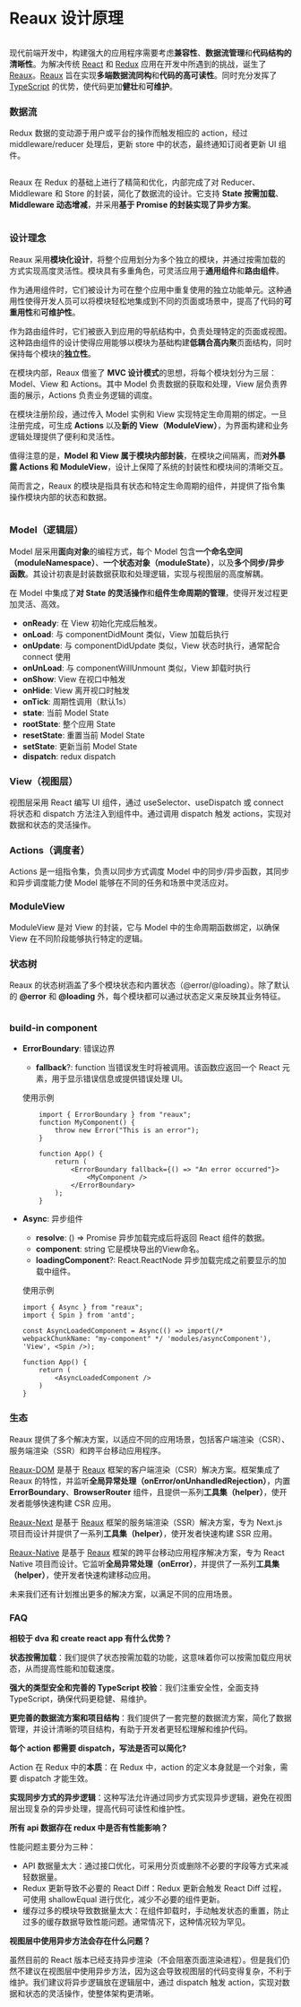 # Reaux 设计原理

<figure><img src="../.gitbook/assets/Reaux设计原理封面.png" alt=""><figcaption></figcaption></figure>

现代前端开发中，构建强大的应用程序需要考虑**兼容性**、**数据流管理**和**代码结构的清晰性**。为解决传统 [React](https://react.dev/) 和 [Redux](https://redux.js.org/) 应用在开发中所遇到的挑战，诞生了 [Reaux](https://github.com/FE-Combo/reaux/tree/master/packages/reaux)。[Reaux](https://github.com/FE-Combo/reaux/tree/master/packages/reaux) 旨在实现**多端数据流同构**和**代码的高可读性**。同时充分发挥了 [TypeScript](https://www.typescriptlang.org/) 的优势，使代码更加**健壮**和**可维护**。

### 数据流

Redux 数据的变动源于用户或平台的操作而触发相应的 action，经过 middleware/reducer 处理后，更新 store 中的状态，最终通知订阅者更新 UI 组件。

<figure><img src="../.gitbook/assets/Redux流程图.png" alt=""><figcaption></figcaption></figure>

Reaux 在 Redux 的基础上进行了精简和优化，内部完成了对 Reducer、Middleware 和 Store 的封装，简化了数据流的设计。它支持 **State 按需加载**、**Middleware 动态增减**，并采用**基于 Promise 的封装实现了异步方案**。&#x20;

<figure><img src="../.gitbook/assets/Reaux流程图.png" alt=""><figcaption></figcaption></figure>

### 设计理念

Reaux 采用**模块化设计**，将整个应用划分为多个独立的模块，并通过按需加载的方式实现高度灵活性。模块具有多重角色，可灵活应用于**通用组件**和**路由组件**。

作为通用组件时，它们被设计为可在整个应用中重复使用的独立功能单元。这种通用性使得开发人员可以将模块轻松地集成到不同的页面或场景中，提高了代码的**可重用性**和**可维护性**。

作为路由组件时，它们被嵌入到应用的导航结构中，负责处理特定的页面或视图。这种路由组件的设计使得应用能够以模块为基础构建**低耦合高内聚**页面结构，同时保持每个模块的**独立性**。

在模块内部，Reaux 借鉴了 **MVC 设计模式**的思想，将每个模块划分为三层：Model、View 和 Actions。其中 Model 负责数据的获取和处理，View 层负责界面的展示，Actions 负责业务逻辑的调度。

在模块注册阶段，通过传入 Model 实例和 View 实现特定生命周期的绑定。一旦注册完成，可生成 **Actions** 以及**新的 View（ModuleView）**，为界面构建和业务逻辑处理提供了便利和灵活性。

值得注意的是，**Model 和 View 属于模块内部封装**，在模块之间隔离，而**对外暴露 Actions 和 ModuleView**，设计上保障了系统的封装性和模块间的清晰交互。

简而言之，Reaux 的模块是指具有状态和特定生命周期的组件，并提供了指令集操作模块内部的状态和数据。

<figure><img src="../.gitbook/assets/Reaux原理图.png" alt=""><figcaption></figcaption></figure>

### Model（逻辑层）

Model 层采用**面向对象**的编程方式，每个 Model 包含**一个命名空间（moduleNamespace）**、**一个状态对象（moduleState）**，以及**多个同步/异步函数**。其设计初衷是封装数据获取和处理逻辑，实现与视图层的高度解耦。

在 Model 中集成了**对 State 的灵活操作**和**组件生命周期的管理**，使得开发过程更加灵活、高效。

* **onReady**: 在 View 初始化完成后触发。
* **onLoad**: 与 componentDidMount 类似，View 加载后执行
* **onUpdate**: 与 componentDidUpdate 类似，View 状态时执行，通常配合 connect 使用
* **onUnLoad**: 与 componentWillUnmount 类似，View 卸载时执行
* **onShow**: View 在视口中触发
* **onHide**: View 离开视口时触发
* **onTick**: 周期性调用（默认1s）
* **state**: 当前 Model State
* **rootState**: 整个应用 State
* **resetState**: 重置当前 Model State
* **setState**: 更新当前 Model State
* **dispatch**: redux dispatch

### View（视图层）

视图层采用 React 编写 UI 组件，通过 useSelector、useDispatch 或 connect 将状态和 dispatch 方法注入到组件中。通过调用 dispatch 触发 actions，实现对数据和状态的灵活操作。

### Actions（调度者）

Actions 是一组指令集，负责以同步方式调度 Model 中的同步/异步函数，其同步和异步调度能力使 Model 能够在不同的任务和场景中灵活应对。

### ModuleView

ModuleView 是对 View 的封装，它与 Model 中的生命周期函数绑定，以确保 View 在不同阶段能够执行特定的逻辑。

### 状态树

Reaux 的状态树涵盖了多个模块状态和内置状态（@error/@loading）。除了默认的 **@error** 和 **@loading** 外，每个模块都可以通过状态定义来反映其业务特征。

<figure><img src="../.gitbook/assets/Reaux状态树.png" alt=""><figcaption></figcaption></figure>

### build-in component

*   **ErrorBoundary**: 错误边界

    * **fallback**?: function 当错误发生时将被调用。该函数应返回一个 React 元素，用于显示错误信息或提供错误处理 UI。

    使用示例

    ```
        import { ErrorBoundary } from "reaux";
        function MyComponent() {
            throw new Error("This is an error");
        }

        function App() {
            return (
                <ErrorBoundary fallback={() => "An error occurred"}>
                    <MyComponent />
                </ErrorBoundary>
            );
        }
    ```
*   **Async**: 异步组件

    * **resolve**: () => Promise 异步加载完成后将返回 React 组件的数据。
    * **component**: string 它是模块导出的View命名。
    * **loadingComponent**?: React.ReactNode 异步加载完成之前要显示的加载中组件。

    使用示例

    ```
    import { Async } from "reaux";
    import { Spin } from 'antd';

    const AsyncLoadedComponent = Async(() => import(/* webpackChunkName: "my-component" */ 'modules/asyncComponent'), 'View', <Spin />);

    function App() {
        return (
            <AsyncLoadedComponent />
        )
    }
    ```

### 生态

Reaux 提供了多个解决方案，以适应不同的应用场景，包括客户端渲染（CSR）、服务端渲染（SSR）和跨平台移动应用程序。

[Reaux-DOM](https://github.com/FE-Combo/reaux/tree/master/packages/reaux-dom) 是基于 [Reaux](https://github.com/FE-Combo/reaux) 框架的客户端渲染（CSR）解决方案。框架集成了 Reaux 的特性，并监听**全局异常处理（onError/onUnhandledRejection）**，内置 **ErrorBoundary**、**BrowserRouter** 组件，且提供一系列**工具集（helper）**，使开发者能够快速构建 CSR 应用。

[Reaux-Next](https://github.com/FE-Combo/reaux/tree/master/packages/reaux-next) 是基于 [Reaux](https://github.com/FE-Combo/reaux) 框架的服务端渲染（SSR）解决方案，专为 Next.js 项目而设计并提供了一系列**工具集（helper）**，使开发者快速构建 SSR 应用。

[Reaux-Native](https://github.com/FE-Combo/reaux/tree/master/packages/reaux-native) 是基于 [Reaux](https://github.com/FE-Combo/reaux) 框架的跨平台移动应用程序解决方案，专为 React Native 项目而设计。它监听**全局异常处理（onError）**，并提供了一系列**工具集（helper）**，使开发者快速构建移动应用。

未来我们还有计划推出更多的解决方案，以满足不同的应用场景。

### FAQ

**相较于 dva 和 create react app 有什么优势？**

**状态按需加载**：我们提供了状态按需加载的功能，这意味着你可以按需加载应用状态，从而提高性能和加载速度。

**强大的类型安全和完善的 TypeScript 校验**：我们注重安全性，全面支持 TypeScript，确保代码更稳健、易维护。

**更完善的数据流方案和项目结构**：我们提供了一套完整的数据流方案，简化了数据管理，并设计清晰的项目结构，有助于开发者更轻松理解和维护代码。

**每个 action 都需要 dispatch，写法是否可以简化?**

Action 在 Redux 中的**本质**：在 Redux 中，action 的定义本身就是一个对象，需要 dispatch 才能生效。

**实现同步方式的异步逻辑**：这种写法允许通过同步方式实现异步逻辑，避免在视图层出现复杂的异步处理，提高代码可读性和维护性。

**所有 api 数据存在 redux 中是否有性能影响？**

性能问题主要分为三种：

* API 数据量太大：通过接口优化，可采用分页或删除不必要的字段等方式来减轻数据量。
* Redux 更新导致不必要的 React Diff：Redux 更新会触发 React Diff 过程，可使用 shallowEqual 进行优化，减少不必要的组件更新。
* 缓存过多的模块导致数据量太大：在组件卸载时，手动触发状态的重置，防止过多的缓存数据导致性能问题。通常情况下，这种情况较为罕见。

**视图层中使用异步方法会存在什么问题？**

虽然目前的 React 版本已经支持异步渲染（不会阻塞页面渲染进程）。但是我们仍然不建议在视图层中使用异步方法，因为这会导致视图层的代码变得复杂，不利于维护。我们建议将异步逻辑放在逻辑层中，通过 dispatch 触发 action，实现对数据和状态的灵活操作，使整体架构更清晰。

